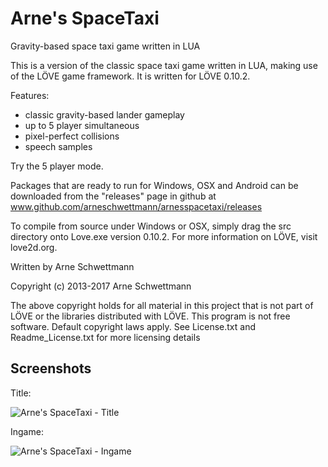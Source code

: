 Arne's SpaceTaxi
==============

Gravity-based space taxi game written in LUA

This is a version of the classic space taxi game written in LUA, making use of the LÖVE game framework. It is written for LÖVE 0.10.2.

Features:
- classic gravity-based lander gameplay
- up to 5 player simultaneous
- pixel-perfect collisions
- speech samples

Try the 5 player mode.

Packages that are ready to run for Windows, OSX and Android can be downloaded from the "releases" page in github at www.github.com/arneschwettmann/arnesspacetaxi/releases

To compile from source under Windows or OSX, simply drag the src directory onto Love.exe version 0.10.2. For more information on LÖVE, visit love2d.org.

Written by Arne Schwettmann

Copyright (c) 2013-2017 Arne Schwettmann

The above copyright holds for all material in this project that is not part of LÖVE or the libraries distributed with LÖVE. This program is not free software. Default copyright laws apply. See License.txt and Readme_License.txt for more licensing details

## Screenshots

Title:

![Arne's SpaceTaxi - Title](http://www.arneschwettmann.com/delme/screenshots/ArnesSpaceTaxi_shot0.jpg)

Ingame:

![Arne's SpaceTaxi - Ingame](http://www.arneschwettmann.com/delme/screenshots/ArnesSpaceTaxi_shot1.jpg)
